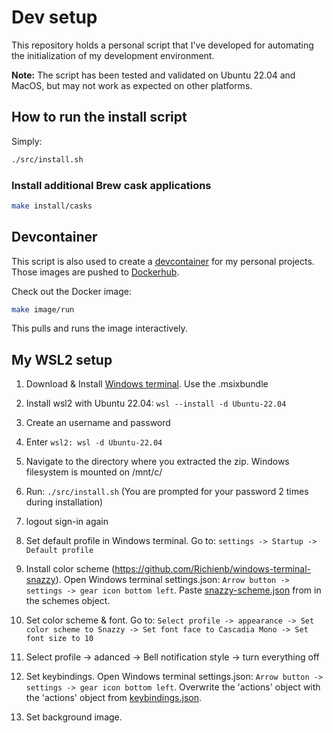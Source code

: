 # Dev setup

This repository holds a personal script that I've developed for automating the initialization of my development environment.

**Note:** The script has been tested and validated on Ubuntu 22.04 and MacOS, but may not work as expected on other platforms.

## How to run the install script

Simply:

```bash
./src/install.sh
```

### Install additional Brew cask applications

```bash
make install/casks
```

## Devcontainer

This script is also used to create a [devcontainer](https://code.visualstudio.com/docs/devcontainers/containers) for my personal projects. 
Those images are pushed to [Dockerhub](https://hub.docker.com/r/bamaas/devcontainer/tags).

Check out the Docker image:

```bash
make image/run
```

This pulls and runs the image interactively.

## My WSL2 setup

1. Download & Install [Windows terminal](https://github.com/microsoft/terminal/releases). Use the .msixbundle

2. Install wsl2 with Ubuntu 22.04: `wsl --install -d Ubuntu-22.04`

3. Create an username and password

4. Enter `wsl2: wsl -d Ubuntu-22.04`

5. Navigate to the directory where you extracted the zip. Windows filesystem is mounted on /mnt/c/

6. Run: `./src/install.sh` (You are prompted for your password 2 times during installation)

7. logout sign-in again

8. Set default profile in Windows terminal. Go to: `settings -> Startup -> Default profile`

9. Install color scheme (https://github.com/Richienb/windows-terminal-snazzy). Open Windows terminal settings.json: `Arrow button -> settings -> gear icon bottom left`. Paste [snazzy-scheme.json](terminal/snazzy-scheme.json) from in the schemes object.

10. Set color scheme & font. Go to: `Select profile -> appearance -> Set color scheme to Snazzy -> Set font face to Cascadia Mono -> Set font size to 10`

11. Select profile -> adanced -> Bell notification style -> turn everything off

12. Set keybindings. Open Windows terminal settings.json: `Arrow button -> settings -> gear icon bottom left`. Overwrite the 'actions' object with the 'actions' object from [keybindings.json](terminal/keybindings.json).

13. Set background image.
